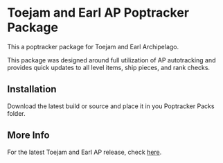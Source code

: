 # Toejam and Earl AP Poptracker Package

This a poptracker package for Toejam and Earl Archipelago.

This package was designed around full utilization of AP autotracking and provides quick updates to all level items, ship pieces, and rank checks.

## Installation

Download the latest build or source and place it in you Poptracker Packs folder.

## More Info

For the latest Toejam and Earl AP release, check [here](https://github.com/IgnisUmbrae/TJE-Archipelago).
